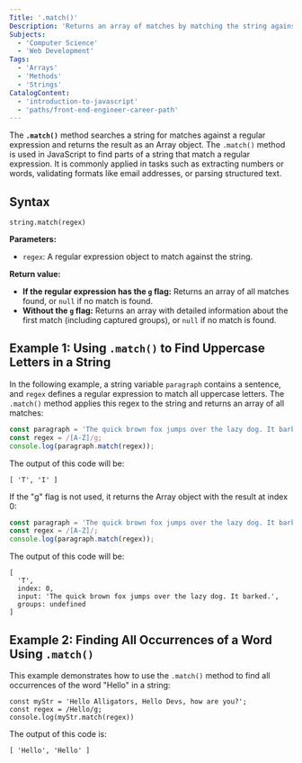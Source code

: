 ```yaml
---
Title: '.match()'
Description: 'Returns an array of matches by matching the string against a regular expression.'
Subjects:
  - 'Computer Science'
  - 'Web Development'
Tags:
  - 'Arrays'
  - 'Methods'
  - 'Strings'
CatalogContent:
  - 'introduction-to-javascript'
  - 'paths/front-end-engineer-career-path'
---
```


The **`.match()`** method searches a string for matches against a regular expression and returns the result as an Array object. The `.match()` method is used in JavaScript to find parts of a string that match a regular expression. It is commonly applied in tasks such as extracting numbers or words, validating formats like email addresses, or parsing structured text.

## Syntax

```pseudo
string.match(regex)
```

**Parameters:**

- `regex`: A regular expression object to match against the string.

**Return value:**

- **If the regular expression has the `g` flag:** Returns an array of all matches found, or `null` if no match is found.
- **Without the `g` flag:** Returns an array with detailed information about the first match (including captured groups), or `null` if no match is found.

## Example 1: Using `.match()` to Find Uppercase Letters in a String

In the following example, a string variable `paragraph` contains a sentence, and `regex` defines a regular expression to match all uppercase letters. The `.match()` method applies this regex to the string and returns an array of all matches:

```js
const paragraph = 'The quick brown fox jumps over the lazy dog. It barked.';
const regex = /[A-Z]/g;
console.log(paragraph.match(regex));
```

The output of this code will be:

```shell
[ 'T', 'I' ]
```

If the "g" flag is not used, it returns the Array object with the result at index 0:

```js
const paragraph = 'The quick brown fox jumps over the lazy dog. It barked.';
const regex = /[A-Z]/;
console.log(paragraph.match(regex));
```

The output of this code will be:

```shell
[
  'T',
  index: 0,
  input: 'The quick brown fox jumps over the lazy dog. It barked.',
  groups: undefined
]
```

## Example 2: Finding All Occurrences of a Word Using `.match()`

This example demonstrates how to use the `.match()` method to find all occurrences of the word "Hello" in a string:

```codebyte/javascript
const myStr = 'Hello Alligators, Hello Devs, how are you?';
const regex = /Hello/g;
console.log(myStr.match(regex))
```

The output of this code is:

```shell
[ 'Hello', 'Hello' ]
```
